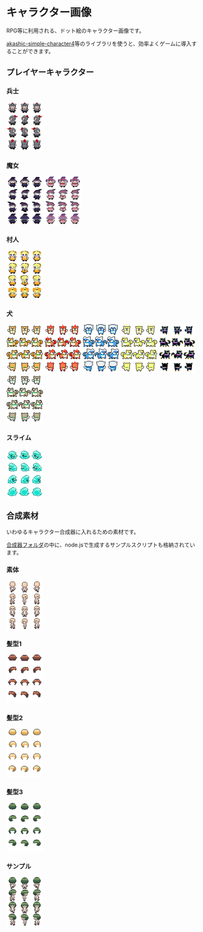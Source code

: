 # キャラクター画像

RPG等に利用される、ドット絵のキャラクター画像です。

[akashic-simple-character4](https://github.com/shinonomekazan/akashic-simple-character4)等のライブラリを使うと、効率よくゲームに導入することができます。

## プレイヤーキャラクター

### 兵士

![兵士](./character1.png)

### 魔女

![魔女A](./character2.png)
![魔女B](./character9.png)

### 村人

![村人A](./character10.png)

### 犬

![犬](./character3.png)
![もえる犬](./character4.png)
![つめたい犬](./character5.png)
![かがやく犬](./character6.png)
![スペース犬](./character7.png)
![野犬](./character8.png)

### スライム

![スライム](./slime.png)

## 合成素材

いわゆるキャラクター合成器に入れるための素材です。

[合成器フォルダ](./合成器/)の中に、node.jsで生成するサンプルスクリプトも格納されています。

### 素体

![素体](./合成器/素体/村人素体_シート.png)
### 髪型1

![髪型1](./合成器/髪/村人髪型1_シート.png)

### 髪型2

![髪型2](./合成器/髪/村人髪型2_シート.png)

### 髪型3

![髪型3](./合成器/髪/村人髪型3_シート.png)

### サンプル

![サンプル](./合成器/sample.png)
